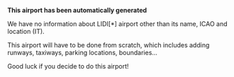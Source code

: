 **This airport has been automatically generated**

We have no information about LIDI[*] airport other than its name, ICAO and location (IT).

This airport will have to be done from scratch, which includes adding runways, taxiways, parking locations, boundaries...

Good luck if you decide to do this airport!
